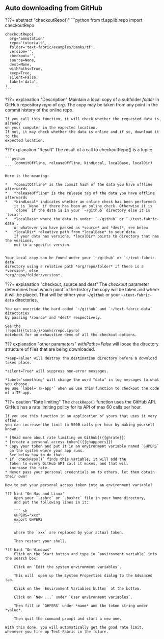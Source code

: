 ## Auto downloading from GitHub

???+ abstract "checkoutRepo()"
    ```python
    from tf.applib.repo import checkoutRepo

    checkoutRepo(
      org='annotation'
      repo='tutorials',
      folder='text-fabric/examples/banks/tf',
      version='',
      checkout='',
      source=None,
      dest=None,
      withPaths=True,
      keep=True,
      silent=False,
      label='data',
    )
    ```

???+ explanation "Description"
    Maintain a local copy of a subfolder *folder* in GitHub repository *repo* of *org*.
    The copy may be taken from any point in the commit history of the online repo.

    If you call this function, it will check whether the requested data is already 
    on your computer in the expected location.
    If not, it may check whether the data is online and if so, download it to the
    expected location.
    
??? explanation "Result"
    The result of a call to checkoutRepo() is a tuple:

    ```python
        (commitOffline, releaseOffline, kindLocal, localBase, localDir)
    ```

    Here is the meaning:

    *   *commitOffline* is the commit hash of the data you have offline afterwards
    *   *releaseOffline* is the release tag of the data you have offline afterwards
    *   *kindLocal* indicates whether an online check has been performed:
        it is `None` if there has been an online check. Otherwise it is
        `clone` if the data is in your `~/github` directory else it is `local`.
    *   *localBase* where the data is under: `~/github` or `~/text-fabric-data`,
        or whatever you have passed as *source* and *dest*, see below.
    *   *localDir* releative path from *localBase* to your data.
        If your data has versions, *localDir* points to directory that has the versions,
        not to a specific version.
     

    Your local copy can be found under your `~/github` or `~/text-fabric-data`
    directory using a relative path *org/repo/folder* if there is a *version*, else
    *org/repo/folder/version*.

???+ explanation "checkout, source and dest"
    The *checkout* parameter determines from which point in the history the copy
    will be taken and where it will be placed.
    That will be either your `~/github` or your `~/text-fabric-data` directories.

    You can override the hard-coded `~/github` and `~/text-fabric-data` directories
    by passing *source* and *dest* respectively.

    See the
    [repo]({{tutnb}}/banks/repo.ipynb)
    notebook for an exhaustive demo of all the checkout options.

??? explanation "other parameters"
    *withPaths=False* will loose the directory structure of files that are being
    downloaded.

    *keep=False* will destroy the destination directory before a download takes place.

    *silent=True* will suppress non-error messages.

    *label='something' will change the word "data" in log messages to what you choose.
    We use `label='TF-app'` when we use this function to checkout the code
    of a TF-app.

???+ caution "Rate limiting"
    The `checkRepo()` function uses the GitHub API.
    GitHub has a rate limiting policy for its API of max 60 calls per hour.

    If you use this function in an application of yours that uses it very often,
    you can increase the limit to 5000 calls per hour by making yourself known.

    * [Read more about rate limiting on Github]({{ghrate}})
    * [create a personal access token]({{ghapppers}})
    * Copy your token and put it in an environment variable named `GHPERS`
      on the system where your app runs.
      See below how to do that.
    * If `checkRepo()` finds this variable, it will add the
      token to every GitHub API call it makes, and that will
      increase the rate.
    * Never pass your personal credentials on to others, let them obtain their own!

    How to put your personal access token into an environment variable?

    ??? hint "On Mac and Linux"
        Open your `.zshrc` or `.bashrc` file in your home directory,
        and put the following lines in it:

        ``` sh
        GHPERS="xxx"
        export GHPERS
        ```

        where the `xxx` are replaced by your actual token.

        Then restart your shell.

    ??? hint "On Windows"
        Click on the Start button and type in `environment variable` into the search box.

        Click on `Edit the system environment variables`.

        This will  open up the System Properties dialog to the Advanced tab.

        Click on the `Environment Variables button` at the bottom.

        Click on `New ...` under `User environment variables`.

        Then fill in `GHPERS` under *name* and the token string under *value*.

        Then quit the command prompt and start a new one.

    With this done, you will automatically get the good rate limit,
    whenever you fire up Text-Fabric in the future.
